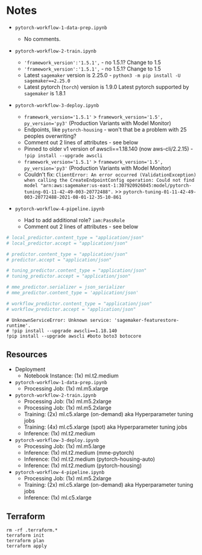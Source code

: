 # Notes

* `pytorch-workflow-1-data-prep.ipynb`
  * No comments.

* `pytorch-workflow-2-train.ipynb`
  * `'framework_version':'1.5.1',` - no 1.5.1? Change to 1.5
  * `'framework_version':'1.5.1',` - no 1.5.1? Change to 1.5
  * Latest `sagemaker` version is 2.25.0 - `python3 -m pip install -U sagemaker==2.25.0`
  * Latest pytorch (`torch`) version is 1.9.0
      Latest pytorch supported by `sagemaker` is 1.8.1
      
* `pytorch-workflow-3-deploy.ipynb`
  * `framework_version='1.5.1'` > `framework_version='1.5', py_version='py3'` (Production Variants with Model Monitor)
  * Endpoints, like `pytorch-housing` - won't that be a problem with 25 peoples overwriting?
  * Comment out 2 lines of attributes  - see below
  * Pinned to older v1 version of awscli==1.18.140 (now aws-cli/2.2.15) - `!pip install --upgrade awscli`
  * `framework_version='1.5.1'` > `framework_version='1.5', py_version='py3'` (Production Variants with Model Monitor)
  * Couldn't fix: `ClientError: An error occurred (ValidationException) when calling the CreateEndpointConfig operation: Could not find model "arn:aws:sagemaker:us-east-1:307920926045:model/pytorch-tuning-01-11-42-49-003-20772488".` >> `pytorch-tuning-01-11-42-49-003-20772488-2021-08-01-12-35-10-861`
* `pytorch-workflow-4-pipeline.ipynb`
    * Had to add additional role? `iam:PassRole`
    * Comment out 2 lines of attributes  - see below
  
```python
# local_predictor.content_type = "application/json"
# local_predictor.accept = "application/json"
```

```python
# predictor.content_type = "application/json"
# predictor.accept = "application/json"
```

```python
# tuning_predictor.content_type = "application/json"
# tuning_predictor.accept = "application/json"
```

```python
# mme_predictor.serializer = json_serializer
# mme_predictor.content_type = 'application/json'
```

```python
# workflow_predictor.content_type = "application/json"
# workflow_predictor.accept = "application/json"

```

```shell
# UnknownServiceError: Unknown service: 'sagemaker-featurestore-runtime'.
# !pip install --upgrade awscli==1.18.140
!pip install --upgrade awscli #boto boto3 botocore
```

## Resources
* Deployment
  * Notebook Instance: (1x) ml.t2.medium
* `pytorch-workflow-1-data-prep.ipynb`
  * Processing Job: (1x) ml.m5.xlarge
* `pytorch-workflow-2-train.ipynb`
  * Processing Job: (1x) ml.m5.2xlarge
  * Processing Job: (1x) ml.m5.2xlarge
  * Training: (2x) ml.c5.xlarge (on-demand) aka Hyperparameter tuning jobs
  * Training: (4x) ml.c5.xlarge (spot) aka Hyperparameter tuning jobs
  * Inference: (1x) ml.t2.medium
* `pytorch-workflow-3-deploy.ipynb`
  * Processing Job: (1x) ml.m5.large
  * Inference: (1x) ml.t2.medium (mme-pytorch)
  * Inference: (1x) ml.t2.medium (pytorch-housing-auto)
  * Inference: (1x) ml.t2.medium (pytorch-housing)
* `pytorch-workflow-4-pipeline.ipynb`
  * Processing Job: (1x) ml.m5.2xlarge
  * Training: (2x) ml.c5.xlarge (on-demand) aka Hyperparameter tuning jobs
  * Inference: (1x) ml.c5.xlarge

## Terraform

```shell
rm -rf .terraform.*
terraform init
terraform plan
terraform apply
```
